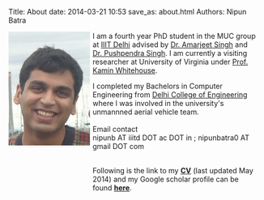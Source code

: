 Title: About
date: 2014-03-21 10:53
save_as: about.html
Authors: Nipun Batra




<div>
 <div> <img src="/images/nipun_pic_m.jpg" width="31%" Alt="Nipun Batra" style="float:left; width: 32%;padding-left:0px; padding-right:0px; padding-top:0; padding-bottom:0px" />
 </div>


 

 <div style="display: inline-block;float:left; width: 64%; padding-left:5px; padding-right:5px; padding-top:0; padding-bottom:0px">I am a fourth year PhD student in the MUC group at <a href="http://iiitd.ac.in">IIIT Delhi</a> advised by  <a href="https://www.iiitd.edu.in/~amarjeet/">Dr. Amarjeet Singh</a> and  <a href="http://www.iiitd.edu.in/~pushpendra/">Dr. Pushpendra Singh</a>. I am currently a visiting researcher at University of Virginia under <a href="http://www.cs.virginia.edu/~whitehouse/">Prof. Kamin Whitehouse</a>.

 I completed my Bachelors in Computer Engineering from <a href="http://dce.edu">Delhi College of Engineering</a> where I was involved in the university's unmannned aerial vehicle team.
<br/><br/>Email contact<br/>
nipunb AT iiitd DOT ac DOT in ; nipunbatra0 AT gmail DOT com


<br/>
Following is the link to my  <a href="/downloads/files/cv.pdf"><b>CV</b></a> (last updated May 2014) and my Google scholar profile can be found <a href="http://scholar.google.com/citations?user=RSvoijwAAAAJ&hl=en"><b>here</b></a>.

</div>
<br style="clear:both;"/>
</div>





